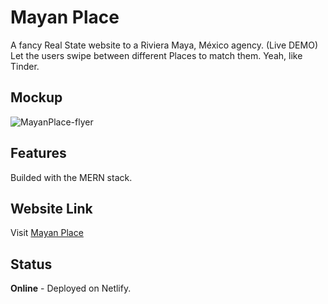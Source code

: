# Mayan Place
A fancy Real State website to a Riviera Maya, México agency. (Live DEMO)
Let the users swipe between different Places to match them. Yeah, like Tinder.

## Mockup
![MayanPlace-flyer](https://user-images.githubusercontent.com/104231708/166391014-d23a0c91-f8b6-4385-959a-41d50c9be484.png)

## Features
Builded with the MERN stack.

## Website Link
Visit [Mayan Place](https://zippy-puffpuff-325d58.netlify.app/)

## Status
**Online** - Deployed on Netlify.
